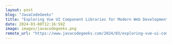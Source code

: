 ```yaml
---
layout: post
blog: "JavaCodeGeeks"
title: "Exploring Vue UI Component Libraries for Modern Web Development"
date: 2024-03-08T12:16:59Z
image: images/javacodegeeks.png
remote_url: "https://www.javacodegeeks.com/2024/03/exploring-vue-ui-component-libraries-for-modern-web-development.html"
---
```

